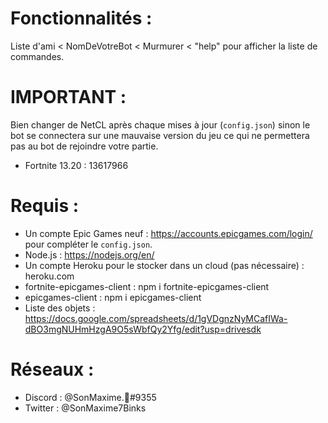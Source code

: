 # Fonctionnalités :
Liste d'ami < NomDeVotreBot < Murmurer < "help" pour afficher la liste de commandes.

# IMPORTANT :
Bien changer de NetCL après chaque mises à jour (`config.json`) sinon le bot se connectera sur une mauvaise version du jeu ce qui ne permettera pas au bot de rejoindre votre partie.
- Fortnite 13.20 : 13617966

# Requis :
 - Un compte Epic Games neuf : https://accounts.epicgames.com/login/ pour compléter le `config.json`.
 - Node.js : https://nodejs.org/en/
 - Un compte Heroku pour le stocker dans un cloud (pas nécessaire) : heroku.com
 - fortnite-epicgames-client : npm i fortnite-epicgames-client
 - epicgames-client : npm i epicgames-client
 - Liste des objets : https://docs.google.com/spreadsheets/d/1gVDgnzNyMCafIWa-dBO3mgNUHmHzgA9O5sWbfQy2Yfg/edit?usp=drivesdk

# Réseaux :
- Discord : @SonMaxime.🌈#9355
- Twitter : @SonMaxime7Binks
